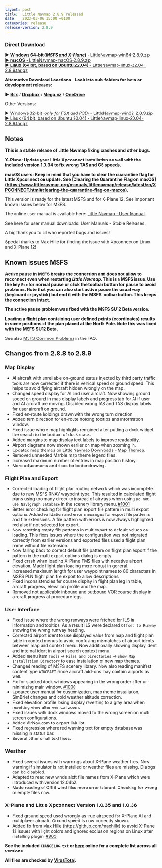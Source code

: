 ```yaml
---
layout: post
title:  Little Navmap 2.8.9 released
date:   2023-03-06 15:00 +0100
categories: release
release-version: 2.8.9
---
```


### Direct Download

[**► Windows 64-bit (*MSFS and X-Plane*)** - LittleNavmap-win64-2.8.9.zip](https://github.com/albar965/littlenavmap/releases/download/v2.8.9/LittleNavmap-win64-2.8.9.zip)<br/>
[**► macOS** - LittleNavmap-macOS-2.8.9.zip](https://github.com/albar965/littlenavmap/releases/download/v2.8.9/LittleNavmap-macOS-2.8.9.zip)<br/>
[**► Linux \(64 bit, based on Ubuntu 22.04\)** - LittleNavmap-linux-22.04-2.8.9.tar.gz](https://github.com/albar965/littlenavmap/releases/download/v2.8.9/LittleNavmap-linux-22.04-2.8.9.tar.gz)

**Alternative Download Locations - Look into sub-folders for beta or development releases:**

**►** [**Box**](https://app.box.com/s/8c9x2f91enpkn41cmc4b5tkzlil9ouhy) / [**Dropbox**](https://www.dropbox.com/sh/eh446yent4rz3uq/AACg8vMEmX8AxY_5Hjpt90kWa) / [**Mega.nz**](https://mega.nz/#F!iOZHlIab!65qqRGToUUCxiSMmzbab1w) / [**OneDrive**](https://1drv.ms/u/s!AoWYKlNEZds9auvFMliyQ3HK-lY?e=42ud1g)

Other Versions:

[► Windows 32-bit (*only for FSX and P3D*) - LittleNavmap-win32-2.8.9.zip](https://github.com/albar965/littlenavmap/releases/download/v2.8.9/LittleNavmap-win32-2.8.9.zip)<br/>
[► Linux \(64 bit, based on Ubuntu 20.04\) - LittleNavmap-linux-20.04-2.8.9.tar.gz](https://github.com/albar965/littlenavmap/releases/download/v2.8.9/LittleNavmap-linux-20.04-2.8.9.tar.gz)

## Notes

**This is a stable release of Little Navmap fixing crashes and other bugs.**

**X-Plane: Update your Little Xpconnect installation as well with the included version 1.0.34 to
fix wrong TAS and GS speeds.**

**macOS users: Keep in mind that you have to clear the quarantine flag for Little Xpconnect on update. See
[Clearing the Quarantine Flag on macOS]
(https://www.littlenavmap.org/manuals/littlenavmap/release/latest/en/XPCONNECT.html#clearing-the-quarantine-flag-on-macos).**

This version is ready for the latest MSFS and for X-Plane 12. See important known issues below for MSFS.

The online user manual is available here:
[Little Navmap - User Manual](https://www.littlenavmap.org/manuals/littlenavmap/release/latest/en/).

See here for user manual downloads:
[User Manuals - Stable Releases](https://albar965.github.io/manuals.html#stable).

A big thank you to all who reported bugs and issues!

Special thanks to Max Hille for finding the issue with Xpconnect on Linux and X-Plane 12!

## Known Issues MSFS

**Active pause in MSFS breaks the connection and does not allow to reconnect even when restarting *Little Navmap*.
This is a MSFS issue. Use the key `Esc` for normal pause or click the toolbar button for pause to avoid problems.
Note that you can also start active pause the usual way (keyboard or joystick) but end it with the MSFS toolbar button.
This keeps the connection intact.**

**The active pause problem was fixed with the MSFS SU12 Beta version.**

**Loading a flight plan containing user defined points (coordinates) results in some positions of the plan
placed at the North Pole. Note this was fixed with the MSFS SU12 Beta.**

See also [MSFS Common Problems](https://albar965.github.io/littlenavmap-faq.html#problems-msfs) in the FAQ.

## Changes from 2.8.8 to 2.8.9

### Map Display

* AI aircraft with unreliable on-ground status injected by third party traffic tools are now
  corrected if there is vertical speed or ground speed. This helps to avoid flying aircraft
  hidden wrongly on the map.
* Changed speed display for AI and user aircraft. Now showing ground speed on ground in map display
  labels and progress tab for AI if user and AI aircraft are moving. Disabled wrong IAS and TAS display
  labels for user aircraft on ground.
* Fixed en-route holdings drawn with the wrong turn direction.
* Added turn direction for en-route holding tooltips and information window.
* Fixed issue where map highlights remained after putting a dock widget like search to the bottom
  of dock stack.
* Added margins to map display text labels to improve readability.
* Airport diagrams now shown earlier on map when zooming in.
* Updated map themes on [Little Navmap Downloads - Map Themes](https://www.littlenavmap.org/downloads/Map%20Themes/).
* Removed unneeded Marble map theme legend files.
* Increased maximum number of entries in map position history.
* More adjustments and fixes for better drawing.

### Flight Plan and Export

* Corrected loading of flight plan routing network which was incomplete due to new MSFS RNAV waypoint type.
  This resulted in calculated flight plans using too many direct-to instead of airways when using
  `Do not use Navigraph Database` in the scenery library menu. [#1001](https://github.com/albar965/littlenavmap/issues/1001)
* Better error checking for flight plan export file pattern in multi export options. Added
  validation and error messages for export file patterns and file extensions. A file pattern with
  errors is now always highlighted red also if not selected for export.
* Now resetting empty file patterns in multiexport to default values on loading. This fixes issues where
  the configuration was not migrated correctly from earlier versions and exported files used a flight
  plan name without file extension.
* Now falling back to correct default file pattern on flight plan export if the pattern in the
  multi export options dialog is empty.
* Fixed crash when loading X-Plane FMS files with negative airport elevation. Made flight plan
  loading more robust in general.
* Increased maximum length for user waypoint names to 80 characters in MSFS PLN flight plan file export
  to allow descriptions.
* Fixed inconsistencies for course display in flight plan leg in table, aircraft progress,
  elevation profile and the map.
* Removed not applicable inbound and outbound VOR course display in aircraft progress at procedure legs.

### User Interface

* Fixed issue where the wrong runways were fetched for ILS in information and tooltips. As a
  result ILS were declared `Offset to Runway` showing the wrong runway heading.
* Corrected airport ident to use displayed value from map and flight plan table in context menus
  to avoid confusing mismatches of airport idents between map and context menu. Now additionally
  showing display ident and internal ident in airport search context menu.
* Added menu item `Tools` -> `Files and Directories` -> `Show Map Installation Directory`
  to ease installation of new map themes.
* Changed reading of MSFS scenery library. Now also reading manifest content type `AIRCRAFT` since
  aircraft add-ons may contain airports as well.
* Fix for stacked dock windows appearing in the wrong order after un-minimizing main window. [#1000](https://github.com/albar965/littlenavmap/issues/1000)
* Updated user manual for customization, map theme installation, SimBrief changes and cold weather
  altitude correction.
* Fixed elevation profile losing display reverting to a gray area when resetting view after vertical zoom.
* Fixed issues with dock windows moved to the wrong screen on multi screen configurations.
* Added AirNav.com to airport link list.
* Fixed regression where red warning text for empty database was missing in status bar.
* Several other small text fixes.

### Weather

* Fixed several issues with warnings about X-Plane weather files. Now warning
  if simulator is not installed or weather files are missing. Dialogs can be disabled.
* Adapted to read new winds aloft file names from X-Plane which were introduced with version 12.04b2.
* Made reading of GRIB wind files more error tolerant. Checking for wrong or empty files now.

### X-Plane and Little Xpconnect Version 1.0.35 and 1.0.36

* Fixed ground speed used wrongly as true airspeed for X-Plane AI and multiplayer aircraft.
  Ground speed is now correctly shown.
* Added fix from Max Hille (https://github.com/maxhille) to avoid X-Plane 12 issues
  with light colors and ignored exclusion regions on Linux after installing plugin. [#983](https://github.com/albar965/littlenavmap/issues/983)

**See the included `CHANGELOG.txt` or [here](https://github.com/albar965/littlenavmap/blob/v2.8.9/CHANGELOG.txt) online for a complete list across all versions.**

**All files are checked by [VirusTotal](https://www.virustotal.com).**
